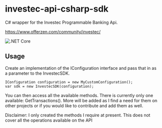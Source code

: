 # investec-api-csharp-sdk
C# wrapper for the Investec Programmable Banking Api.

https://www.offerzen.com/community/investec/

![.NET Core](https://github.com/ihiresolutions/investec-api-csharp-sdk/workflows/.NET%20Core/badge.svg?branch=master)

## Usage
Create an implementation of the IConfiguration interface and pass that in as a parameter to the InvestecSDK.
```
IConfiguration configuration = new MyCustomConfiguration();
var sdk = new InvestecSDK(configuration);
```
You can then access all the available methods. There is currently only one available: GetTransactions(). More will be added as I find a need for them on other projects or if you would like to contribute and add them as well.

Disclaimer: I only created the methods I require at present. This does not cover all the operations available on the API

